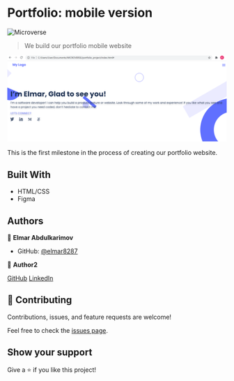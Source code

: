 # Portfolio: mobile version

![Microverse](https://img.shields.io/badge/Microverse-blueviolet)

> We build our portfolio mobile website

![Screen Shot](./scrnsht.PNG)

This is the first milestone in the process of creating our portfolio website.

## Built With

- HTML/CSS
- Figma

## Authors

👤 **Elmar Abdulkarimov**

- GitHub: [@elmar8287](https://github.com/elmar8287)


:bust_in_silhouette: **Author2**

[GitHub]( https://github.com/SimonGrchevski )
[LinkedIn]( https://www.linkedin.com/in/simon-grchevski-682935209/ )

## 🤝 Contributing

Contributions, issues, and feature requests are welcome!

Feel free to check the [issues page](../../issues/).

## Show your support

Give a ⭐️ if you like this project!
